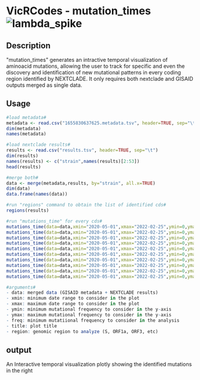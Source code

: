 # VicRCodes - mutation_times![lambda_spike](https://user-images.githubusercontent.com/89874227/174873913-22ef4978-25d2-4863-beab-bdb94d50b102.png)
## Description
"mutation_times" generates an intractive temporal visualization of
aminoacid mutations, allowing the user to track for specific and even the
 discovery and identification of new mutational patterns in every coding region 
identified by NEXTCLADE. It only requires both 
nextclade and GISAID outputs merged as single data. 

## Usage 
```r
#load metadata#
metadata <- read.csv("1655830637625.metadata.tsv", header=TRUE, sep="\t")
dim(metadata)
names(metadata)

#load nextclade results#
results <- read.csv("results.tsv", header=TRUE, sep="\t")
dim(results)
names(results) <- c("strain",names(results)[2:53])
head(results)

#merge both#
data <- merge(metadata,results, by="strain", all.x=TRUE)
dim(data)
data.frame(names(data))

#run "regions" command to obtain the list of identified cds#
regions(results)

#run "mutations_time" for every cds#
mutations_time(data=data,xmin="2020-05-01",xmax="2022-02-25",ymin=0,ymax=380,freq=2,title="Lambda:Spike",region="S")
mutations_time(data=data,xmin="2020-05-01",xmax="2022-02-25",ymin=0,ymax=380,freq=2,title="Lambda:ORF1a",region="ORF1a")
mutations_time(data=data,xmin="2020-05-01",xmax="2022-02-25",ymin=0,ymax=380,freq=2,title="Lambda:ORF1b",region="ORF1b")
mutations_time(data=data,xmin="2020-05-01",xmax="2022-02-25",ymin=0,ymax=380,freq=2,title="Lambda:N",region="N")
mutations_time(data=data,xmin="2020-05-01",xmax="2022-02-25",ymin=0,ymax=380,freq=2,title="Lambda:E",region="E")
mutations_time(data=data,xmin="2020-05-01",xmax="2022-02-25",ymin=0,ymax=380,freq=2,title="Lambda:M",region="M")
mutations_time(data=data,xmin="2020-05-01",xmax="2022-02-25",ymin=0,ymax=380,freq=2,title="Lambda:ORF3a",region="ORF3a")
mutations_time(data=data,xmin="2020-05-01",xmax="2022-02-25",ymin=0,ymax=380,freq=2,title="Lambda:ORF6",region="ORF6")
mutations_time(data=data,xmin="2020-05-01",xmax="2022-02-25",ymin=0,ymax=380,freq=2,title="Lambda:ORF8",region="ORF8")
mutations_time(data=data,xmin="2020-05-01",xmax="2022-02-25",ymin=0,ymax=380,freq=2,title="Lambda:ORF9b",region="ORF9b")

#arguments#
- data: merged data (GISAID metadata + NEXTCLADE results)
- xmin: minimum date range to consider in the plot
- xmax: maximum date range to consider in the plot
- ymin: minimum mutational frequency to consider in the y-axis
- ymax: maximum mutational frequency to consider in the y-axis
- freq: minimum mutatiional frequency to consider in the analysis
- title: plot title
- region: genomic region to analyze (S, ORF1a, ORF3, etc)
``` 

## output
An Interactive temporal visualization plotly
 showing the identified mutations in the right
